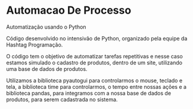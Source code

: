 # Automacao De Processo
 Automatização usando o Python

Código desenvolvido no intensivão de Python, organizado pela equipe da Hashtag Programação.

O código tem o objetivo de automatizar tarefas repetitivas e nesse caso estamos simulado o cadastro de produtos,
dentro de um site, utilizando uma base de dados de produtos.

Utilizamos a biblioteca pyautogui para controlarmos o mouse, teclado e tela, a biblioteca time para controlarmos,
o tempo entre nossas ações e a biblioteca pandas, para integramos com a nossa base de dados de produtos, 
para serem cadastrada no sistema.

